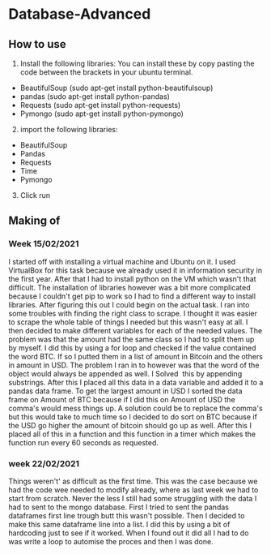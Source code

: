 # Database-Advanced

## How to use
1. Install the following libraries:
You can install these by copy pasting the code between the brackets in your ubuntu terminal.
  - BeautifulSoup (sudo apt-get install python-beautifulsoup)
  - pandas (sudo apt-get install python-pandas)
  - Requests (sudo apt-get install python-requests)
  - Pymongo (sudo apt-get install python-pymongo)
  
2. import the following libraries:
  - BeautifulSoup
  - Pandas
  - Requests
  - Time
  - Pymongo

3. Click run

## Making of
### Week 15/02/2021
I started off with installing a virtual machine and Ubuntu on it. I used VirtualBox for this task because we already used it in information security in the first year. After that I had to install python on the VM which wasn't that difficult. The installation of libraries however was a bit more complicated because I couldn't get pip to work so I had to find a different way to install libraries. After figuring this out I could begin on the actual task. I ran into some troubles with finding the right class to scrape. I thought it was easier to scrape the whole table of things I needed but this wasn't easy at all. I then decided to make different variables for each of the needed values. The problem was that the amount had the same class so I had to split them up by myself. I did this by using a for loop and checked if the value contained the word BTC. If so I putted them in a list of amount in Bitcoin and the others in amount in USD. The problem I ran in to however was that the word of the object would always be appended as well. I Solved  this by appending substrings. After this I placed all this data in a data variable and added it to a pandas data frame. To get the largest amount in USD I sorted the data frame on Amount of BTC because if I did this on Amount of USD the comma's would mess things up. A solution could be to replace the comma's but this would take to much time so I decided to do sort on BTC because if the USD go higher the amount of bitcoin should go up as well. After this I placed all of this in a function and this function in a timer which makes the function run every 60 seconds as requested.

### week 22/02/2021
Things weren't' as difficult as the first time. This was the case because we had the code wee needed to modify already, where as last week we had to start from scratch. Never the less I still had some struggling with the data I had to sent to the mongo database. First I tried to sent the pandas dataframes first line trough butt this wasn't possible. Then I decided to make this same dataframe line into a list. I did this by using a bit of hardcoding just to see if it worked. When I found out it did all I had to do was write a loop to automise the proces and then I was done.
